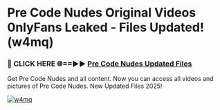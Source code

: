 # Pre Code Nudes Original Videos 0nlyFans Leaked - Files Updated! (w4mq)

<h3>🔴 CLICK HERE 🌐==►► <a href="https://tinyurl.com/5h6xmrr3" rel="nofollow">Pre Code Nudes Updated Files</a></h3>

Get Pre Code Nudes and all content. Now you can access all videos and pictures of Pre Code Nudes. New Updated Files 2025!

[![w4mq](https://i.imgur.com/KVD873Z.gif)](https://tinyurl.com/5h6xmrr3)
